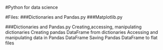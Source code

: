 #Python for data science

#Files:
###Dictionaries and Pandas.py 
###Matplotlib.py
        
        
###Dictionaries and Pandas.py
        Creating,accessing, manipulating dictionaries
        Creating pandas DataFrame from dictionaries
        Accessing and manipulating data in Pandas DataFrame
        Saving Pandas DataFrame to flat files

 
